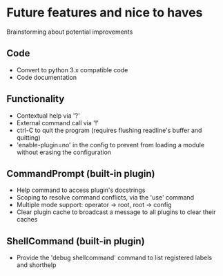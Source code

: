 # Future features and nice to haves #

Brainstorming about potential improvements

## Code ##

- Convert to python 3.x compatible code
- Code documentation

## Functionality ##

- Contextual help via '?'
- External command call via '!'
- ctrl-C to quit the program (requires flushing readline's buffer and quitting)
- 'enable-plugin=no' in the config to prevent from loading a module without erasing the configuration

## CommandPrompt (built-in plugin) ##

- Help command to access plugin's docstrings
- Scoping to resolve command conflicts, via the 'use' command
- Multiple mode support: operator -> root, root -> config
- Clear plugin cache to broadcast a message to all plugins to clear their caches

## ShellCommand (built-in plugin) ##

- Provide the 'debug shellcommand' command to list registered labels and shorthelp